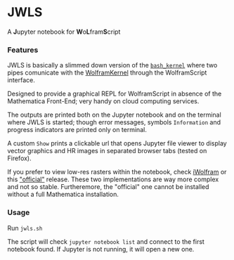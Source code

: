 # JWLS

A **J**upyter notebook for **W**o**L**fram**S**cript

### Features

JWLS is basically a slimmed down version of the [`bash_kernel`](https://github.com/takluyver/bash_kernel) where two pipes comunicate with the [WolframKernel](https://www.wolfram.com/cdf-player/) through the WolframScript interface. 

Designed to provide a graphical REPL for WolframScript in absence of the Mathematica Front-End; very handy on cloud computing services.

The outputs are printed both on the Jupyter notebook and on the terminal where JWLS is started; though error messages, symbols `Information` and progress indicators are printed only on terminal. 

A custom `Show` prints a clickable url that opens Jupyter file viewer to display vector graphics and HR images in separated browser tabs (tested on Firefox).

If you prefer to view low-res rasters within the notebook, check [iWolfram](https://github.com/mmatera/iwolfram) or this ["official"](https://github.com/WolframResearch/WolframLanguageForJupyter) release. These two implementations are way more complex and not so stable. Furtheremore, the "official" one cannot be installed without a full Mathematica installation. 

### Usage

Run `jwls.sh`

The script will check `jupyter notebook list` and connect to the first notebook found. If Jupyter is not running, it will open a new one.
